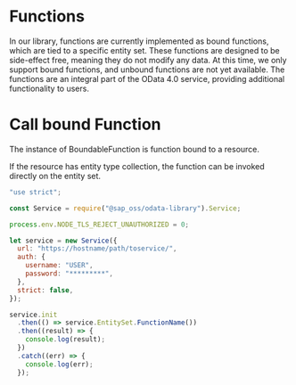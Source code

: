 # Functions

In our library, functions are currently implemented as bound functions, which are
tied to a specific entity set. These functions are designed to be side-effect free,
meaning they do not modify any data. At this time, we only support bound functions,
and unbound functions are not yet available. The functions are an integral part of
the OData 4.0 service, providing additional functionality to users.

# Call bound Function

The instance of BoundableFunction is function bound to a resource.

If the resource has entity type collection, the function can be invoked
directly on the entity set.

```javascript
"use strict";

const Service = require("@sap_oss/odata-library").Service;

process.env.NODE_TLS_REJECT_UNAUTHORIZED = 0;

let service = new Service({
  url: "https://hostname/path/toservice/",
  auth: {
    username: "USER",
    password: "*********",
  },
  strict: false,
});

service.init
  .then(() => service.EntitySet.FunctionName())
  .then((result) => {
    console.log(result);
  })
  .catch((err) => {
    console.log(err);
  });
```

